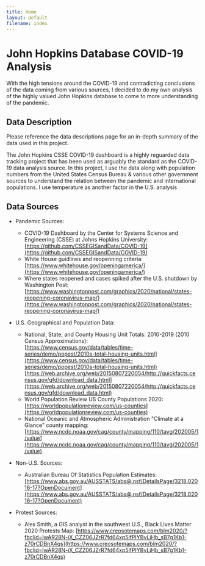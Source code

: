 ```yaml
---
title: Home
layout: default
filename: index
--- 
```


# John Hopkins Database COVID-19 Analysis

With the high tensions around the COVID-19 and contradicting conclusions of the data coming from various sources, I decided to do my own analysis of the highly valued John Hopkins database to come to more understanding of the pandemic.

## Data Description

Please reference the data descriptions page for an in-depth summary of the data used in this project.

The John Hopkins CSSE COVID-19 dashboard is a highly reguarded data tracking project that has been used as arguably the standard as the COVID-19 data analysis source. In this project, I use the data along with population numbers from the United States Census Bureau & various other government sources to understand the relation between the pandemic and international populations. I use temperature as another factor in the U.S. analysis

## Data Sources

- Pandemic Sources:
  - COVID-19 Dashboard by the Center for Systems Science and Engineering (CSSE) at Johns Hopkins University: [https://github.com/CSSEGISandData/COVID-19](https://github.com/CSSEGISandData/COVID-19)
  - White House guidlines and reopenning criteria: [https://www.whitehouse.gov/openingamerica/](https://www.whitehouse.gov/openingamerica/)
  - Where states reopened and cases spiked after the U.S. shutdown by Washington Post: [https://www.washingtonpost.com/graphics/2020/national/states-reopening-coronavirus-map/](https://www.washingtonpost.com/graphics/2020/national/states-reopening-coronavirus-map/)

- U.S. Geographical and Population Data:
  - National, State, and County Housing Unit Totals: 2010-2019 (2010 Census Approximations):   
  [https://www.census.gov/data/tables/time-series/demo/popest/2010s-total-housing-units.html](https://www.census.gov/data/tables/time-series/demo/popest/2010s-total-housing-units.html)  
  [https://web.archive.org/web/20150807220054/http://quickfacts.census.gov/qfd/download_data.html](https://web.archive.org/web/20150807220054/http://quickfacts.census.gov/qfd/download_data.html) 
  - World Population Review US County Populations 2020: [https://worldpopulationreview.com/us-counties](https://worldpopulationreview.com/us-counties)
  - National Oceanic and Atmospheric Administration "Climate at a Glance" county mapping: [https://www.ncdc.noaa.gov/cag/county/mapping/110/tavg/202005/1/value](https://www.ncdc.noaa.gov/cag/county/mapping/110/tavg/202005/1/value)
  
- Non-U.S. Sources:
  - Australian Bureau Of Statistics Population Estimates: [https://www.abs.gov.au/AUSSTATS/abs@.nsf/DetailsPage/3218.02016-17?OpenDocument](https://www.abs.gov.au/AUSSTATS/abs@.nsf/DetailsPage/3218.02016-17?OpenDocument)
  
- Protest Sources:
  - Alex Smith, a GIS analyst in the southwest U.S., Black Lives Matter 2020 Protests Map: [https://www.creosotemaps.com/blm2020/?fbclid=IwAR28N-iX_CZZ06JZrR7fd64xp5lfPIYBvLiHb_sB7g1Kb1-z70rCDBnX4qs](https://www.creosotemaps.com/blm2020/?fbclid=IwAR28N-iX_CZZ06JZrR7fd64xp5lfPIYBvLiHb_sB7g1Kb1-z70rCDBnX4qs)
